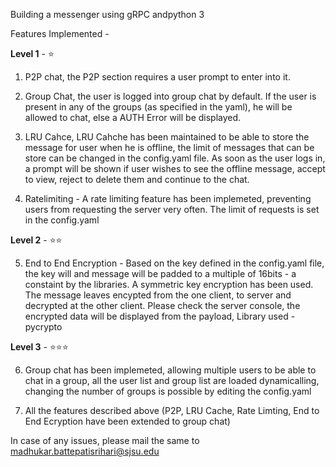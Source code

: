 Building a messenger using gRPC andpython 3

Features Implemented - 

__Level 1__ - :star:

1. 	P2P chat, the P2P section requires a user prompt to enter into it.

2. 	Group Chat, the user is logged into group chat by default. If the user is present in any of the groups (as specified in the yaml), he will be allowed to chat, else a AUTH Error will be displayed.

3. 	LRU Cahce, LRU Cahche has been maintained to be able to store the message for user when he is offline, the limit of messages that can be store can be changed in the config.yaml file.
	As soon as the user logs in, a prompt will be shown if user wishes to see the offline message, accept to view, reject to delete them and continue to the chat.
	
4. 	Ratelimiting - A rate limiting feature has been implemeted, preventing users from requesting the server very often. The limit of requests is set in the config.yaml

__Level 2__ - :star::star:

5.	End to End Encryption - Based on the key defined in the config.yaml file, the key will and message will be padded to a multiple of 16bits - a constaint by the libraries. A symmetric key encryption 
   	has been used. The message leaves encypted from the one client, to server and decrypted at the other client. Please check the server console, the encrypted data will be displayed from the  payload,
	Library used - pycrypto
	
__Level 3__ - :star::star::star:

6. 	Group chat has been implemeted, allowing multiple users to be able to chat in a group, all the user list and group list are loaded dynamicalling, changing the number of groups is possible by editing the 
	config.yaml
	
7.	All the features described above (P2P, LRU Cache, Rate Limting, End to End Ecryption have been extended to group chat)


In case of any issues, please mail the same to madhukar.battepatisrihari@sjsu.edu
